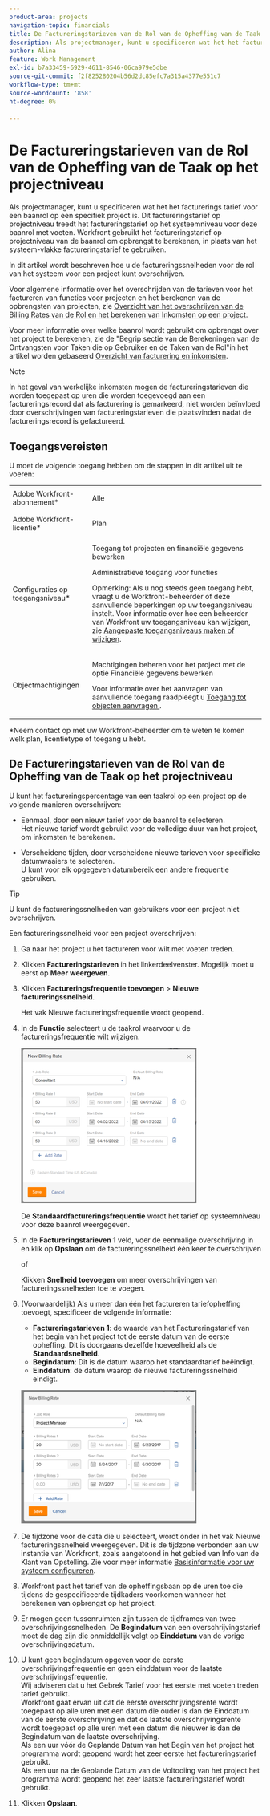 ```yaml
---
product-area: projects
navigation-topic: financials
title: De Factureringstarieven van de Rol van de Opheffing van de Taak op het projectniveau
description: Als projectmanager, kunt u specificeren wat het het facturerings tarief voor een baanrol op een specifiek project is. Dit factureringstarief op projectniveau treedt het factureringstarief op het systeemniveau voor deze baanrol met voeten. Workfront gebruikt het factureringstarief op projectniveau van de baanrol om opbrengst te berekenen, in plaats van het systeem-vlakke factureringstarief te gebruiken.
author: Alina
feature: Work Management
exl-id: b7a33459-6929-4611-8546-06ca979e5dbe
source-git-commit: f2f825280204b56d2dc85efc7a315a4377e551c7
workflow-type: tm+mt
source-wordcount: '858'
ht-degree: 0%

---
```


# De Factureringstarieven van de Rol van de Opheffing van de Taak op het projectniveau

Als projectmanager, kunt u specificeren wat het het facturerings tarief voor een baanrol op een specifiek project is. Dit factureringstarief op projectniveau treedt het factureringstarief op het systeemniveau voor deze baanrol met voeten. Workfront gebruikt het factureringstarief op projectniveau van de baanrol om opbrengst te berekenen, in plaats van het systeem-vlakke factureringstarief te gebruiken.

In dit artikel wordt beschreven hoe u de factureringssnelheden voor de rol van het systeem voor een project kunt overschrijven.

Voor algemene informatie over het overschrijden van de tarieven voor het factureren van functies voor projecten en het berekenen van de opbrengsten van projecten, zie [Overzicht van het overschrijven van de Billing Rates van de Rol en het berekenen van Inkomsten op een project](../../../manage-work/projects/project-finances/override-role-billing-rates-and-calculate-project-revenue.md).

Voor meer informatie over welke baanrol wordt gebruikt om opbrengst over het project te berekenen, zie de &quot;Begrip sectie van de Berekeningen van de Ontvangsten voor Taken die op Gebruiker en de Taken van de Rol&quot;in het artikel worden gebaseerd [Overzicht van facturering en inkomsten](../../../manage-work/projects/project-finances/billing-and-revenue-overview.md).

>[!NOTE]
>
>In het geval van werkelijke inkomsten mogen de factureringstarieven die worden toegepast op uren die worden toegevoegd aan een factureringsrecord dat als facturering is gemarkeerd, niet worden beïnvloed door overschrijvingen van factureringstarieven die plaatsvinden nadat de factureringsrecord is gefactureerd.

## Toegangsvereisten

U moet de volgende toegang hebben om de stappen in dit artikel uit te voeren:

<table style="table-layout:auto"> 
 <col> 
 <col> 
 <tbody> 
  <tr> 
   <td role="rowheader">Adobe Workfront-abonnement*</td> 
   <td> <p>Alle</p> </td> 
  </tr> 
  <tr> 
   <td role="rowheader">Adobe Workfront-licentie*</td> 
   <td> <p>Plan </p> </td> 
  </tr> 
  <tr> 
   <td role="rowheader">Configuraties op toegangsniveau*</td> 
   <td> <p>Toegang tot projecten en financiële gegevens bewerken</p> <p>Administratieve toegang voor functies</p> <p>Opmerking: Als u nog steeds geen toegang hebt, vraagt u de Workfront-beheerder of deze aanvullende beperkingen op uw toegangsniveau instelt. Voor informatie over hoe een beheerder van Workfront uw toegangsniveau kan wijzigen, zie <a href="../../../administration-and-setup/add-users/configure-and-grant-access/create-modify-access-levels.md" class="MCXref xref">Aangepaste toegangsniveaus maken of wijzigen</a>.</p> </td> 
  </tr> 
  <tr> 
   <td role="rowheader">Objectmachtigingen</td> 
   <td> <p>Machtigingen beheren voor het project met de optie Financiële gegevens bewerken </p> <p>Voor informatie over het aanvragen van aanvullende toegang raadpleegt u <a href="../../../workfront-basics/grant-and-request-access-to-objects/request-access.md" class="MCXref xref">Toegang tot objecten aanvragen </a>.</p> </td> 
  </tr> 
 </tbody> 
</table>

&#42;Neem contact op met uw Workfront-beheerder om te weten te komen welk plan, licentietype of toegang u hebt.

## De Factureringstarieven van de Rol van de Opheffing van de Taak op het projectniveau

U kunt het factureringspercentage van een taakrol op een project op de volgende manieren overschrijven:

* Eenmaal, door een nieuw tarief voor de baanrol te selecteren.\
   Het nieuwe tarief wordt gebruikt voor de volledige duur van het project, om inkomsten te berekenen.

* Verscheidene tijden, door verscheidene nieuwe tarieven voor specifieke datumwaaiers te selecteren.\
   U kunt voor elk opgegeven datumbereik een andere frequentie gebruiken.

>[!TIP]
>
>U kunt de factureringssnelheden van gebruikers voor een project niet overschrijven.

Een factureringssnelheid voor een project overschrijven:

1. Ga naar het project u het factureren voor wilt met voeten treden.
1. Klikken **Factureringstarieven** in het linkerdeelvenster. Mogelijk moet u eerst op **Meer weergeven**.
1. Klikken **Factureringsfrequentie toevoegen** > **Nieuwe factureringssnelheid**.

   Het vak Nieuwe factureringsfrequentie wordt geopend.

1. In de **Functie** selecteert u de taakrol waarvoor u de factureringsfrequentie wilt wijzigen.

   ![](assets/override-billing-rate-on-project-nwe-350x310.png)

   De **Standaardfactureringsfrequentie** wordt het tarief op systeemniveau voor deze baanrol weergegeven.

1. In de **Factureringstarieven 1** veld, voer de eenmalige overschrijving in en klik op **Opslaan** om de factureringssnelheid één keer te overschrijven

   of

   Klikken **Snelheid toevoegen** om meer overschrijvingen van factureringssnelheden toe te voegen.

1. (Voorwaardelijk) Als u meer dan één het factureren tariefopheffing toevoegt, specificeer de volgende informatie:

   * **Factureringstarieven 1**: de waarde van het Factureringstarief van het begin van het project tot de eerste datum van de eerste opheffing. Dit is doorgaans dezelfde hoeveelheid als de **Standaardsnelheid**.
   * **Begindatum**: Dit is de datum waarop het standaardtarief beëindigt.
   * **Einddatum**: de datum waarop de nieuwe factureringssnelheid eindigt.

   ![new_billing_rate_with_adjustment_dates.png](assets/new-billing-rate-with-adjustment-dates-350x266.png)

1. De tijdzone voor de data die u selecteert, wordt onder in het vak Nieuwe factureringssnelheid weergegeven. Dit is de tijdzone verbonden aan uw instantie van Workfront, zoals aangetoond in het gebied van Info van de Klant van Opstelling. Zie voor meer informatie [Basisinformatie voor uw systeem configureren](../../../administration-and-setup/get-started-wf-administration/configure-basic-info.md).
1. Workfront past het tarief van de opheffingsbaan op de uren toe die tijdens de gespecificeerde tijdkaders voorkomen wanneer het berekenen van opbrengst op het project.
1. Er mogen geen tussenruimten zijn tussen de tijdframes van twee overschrijvingssnelheden. De **Begindatum** van een overschrijvingstarief moet de dag zijn die onmiddellijk volgt op **Einddatum** van de vorige overschrijvingsdatum.

1. U kunt geen begindatum opgeven voor de eerste overschrijvingsfrequentie en geen einddatum voor de laatste overschrijvingsfrequentie.\
   Wij adviseren dat u het Gebrek Tarief voor het eerste met voeten treden tarief gebruikt.\
   Workfront gaat ervan uit dat de eerste overschrijvingsrente wordt toegepast op alle uren met een datum die ouder is dan de Einddatum van de eerste overschrijving en dat de laatste overschrijvingsrente wordt toegepast op alle uren met een datum die nieuwer is dan de Begindatum van de laatste overschrijving.\
   Als een uur vóór de Geplande Datum van het Begin van het project het programma wordt geopend wordt het zeer eerste het factureringstarief gebruikt.\
   Als een uur na de Geplande Datum van de Voltooiing van het project het programma wordt geopend het zeer laatste factureringstarief wordt gebruikt.

1. Klikken **Opslaan**.
